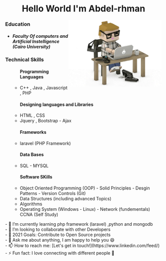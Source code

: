 
 <h1 align="center" color="red">Hello World I'm Abdel-rhman </h1>  
 <img align="right" alt="GIF" width="300px" src="https://raw.githubusercontent.com/Kushal997-das/Kushal997-das/master/Profile%20generator/giphy.webp" style="max-width:100%;"> 
  <h3>
     Education
  </h3>
      <ul>
         <li>
          <h5>Faculty Of computers and Artificial Instelligence (Cairo University)</h5>
         </li>
      </ul>
      <h3>Technical Skills</h3>
     <ul>
         <ul>
          <h4>Programming Languages</h4>
            <li>
              C++ , Java , Javascript , PHP
           </li>
         </ul>
     <ul>
      <h4>Designing languages and Libraries</h4>
        <li>
           HTML , CSS 
        <li>
           Jquery , Bootstrap -  Ajax
        </li>
      </li>
     </ul>
     <ul>
      <h4>Frameworks</h4>
      <li>
       laravel (PHP Framework) 
     </li>
    </ul>
    <ul>
       <h4>Data Bases</h4>
      <li>SQL - MYSQL</li>
    </ul>
    <ul>
     <h4>Software SKills</h4>
     <li>Object Oriented Programming (OOP) -
     Solid Principles - Desgin Patterns - 
     Version Controls (Git)</li>
     <li>Data Structures (including advanced Topics)</li>
     <li>Algorithms</li>
     <li>Operating System (Windows - Linux) - Network (fundementals) CCNA (Self Study)</li>
     </ul>
    </ul>
- 🌱 I’m currently learning php framework (laravel) ,python and mongodb <br/>
- 👯 I’m looking to collaborate with other Developers <br/>
- 🥅 2021 Goals: Contribute to Open Source projects </br>
- 💬 Ask me about anything, I am happy to help you 😄 </br>
- 📫 How to reach me: [Let's get in touch!](https://www.linkedin.com/feed/)  </br>
- ⚡ Fun fact: I love connecting with different people 🙌 </br>
